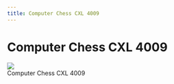 ```yaml
---
title: Computer Chess CXL 4009
---
```

# Computer Chess CXL 4009  
  
![](attachments/ComputerChess_front+CXL+4009.jpg)  
Computer Chess CXL 4009  
